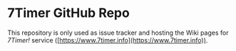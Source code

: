 # 7Timer GitHub Repo
This repository is only used as issue tracker and hosting the Wiki pages for _7Timer!_ service ([https://www.7timer.info](https://www.7timer.info)).
